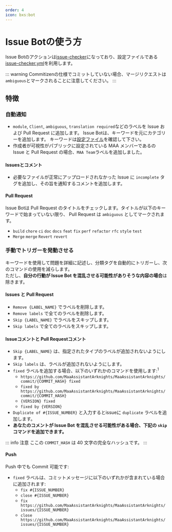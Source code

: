 ```yaml
---
order: 4
icon: bxs:bot
---
```


# Issue Botの使う方

Issue Botのアクションは[issue-checker](https://github.com/zzyyyl/issue-checker)になっており、設定ファイルである[issue-checker.yml](.github/issue-checker.yml)を利用します。

::: warning
Commitizenの仕様でコミットしていない場合、マージリクエストは`ambiguous`とマークされることに注意してください。
:::

## 特徴

### 自動通知

- `module`, `Client`, `ambiguous`, `translation required`などのラベルを Issue および Pull Request に追加します。
  Issue Botは、キーワードを元にカテゴリーを追加します。
  キーワードは[設定ファイル](https://github.com/MaaAssistantArknights/MaaAssistantArknights/blob/master/.github/issue-checker.yml)を確認して下さい。
- 作成者が可視性がパブリックに設定されている MAA メンバーであるの Issue と Pull Request の場合、`MAA Team`ラベルを追加しました。

#### Issuesとコメント

- 必要なファイルが正常にアップロードされなかった Issue に `incomplete` タグを追加し、その旨を通知するコメントを追加します。

#### Pull Request

Issue Botは Pull Request のタイトルをチェックします。タイトルが以下のキーワードで始まっていない限り、 Pull Request は `ambiguous` としてマークされます。

- `build` `chore` `ci` `doc` `docs` `feat` `fix` `perf` `refactor` `rfc` `style` `test`
- `Merge` `merge` `Revert` `revert`

### 手動でトリガーを発動させる

キーワードを使用して問題を詳細に記述し、分類タグを自動的にトリガーし、次のコマンドの使用を減らします。 <br>
ただし、**自分の行動が Issue Bot を混乱させる可能性がありそうな内容の場合**は除きます。

#### Issues と Pull Request

- `Remove {LABEL_NAME}` でラベルを削除します。
- `Remove labels` で全てのラベルを削除します。
- `Skip {LABEL_NAME}` でラベルをスキップします。
- `Skip labels` で全てのラベルをスキップします。

#### Issueコメントと Pull Requestコメント

- `Skip {LABEL_NAME}` は、指定されたタイプのラベルが追加されないようにします。
- `Skip labels` は、ラベルが追加されないようにします。
- `fixed` ラベルを追加する場合、以下のいずれかのコマンドを使用します:<sup>1</sup>
  - `https://github.com/MaaAssistantArknights/MaaAssistantArknights/commit/{COMMIT_HASH} fixed`
  - `fixed by https://github.com/MaaAssistantArknights/MaaAssistantArknights/commit/{COMMIT_HASH}`
  - `{VERSION} fixed`
  - `fixed by {VERSION}`
- `Duplicate of #{ISSUE_NUMBER}` と入力するとissueに `duplicate` ラベルを追加します。
- **あなたのコメントが Issue Bot を混乱させる可能性がある場合、下記の `skip` コマンドを追加できます。**

::: info 注意
ここの `COMMIT_HASH` は 40 文字の完全なハッシュです。
:::

#### Push

Push 中でも Commit 可能です:

- `fixed` ラベルは、コミットメッセージに以下のいずれかが含まれている場合に追加されます:
  - `fix #{ISSUE_NUMBER}`
  - `close #{ISSUE_NUMBER}`
  - `fix https://github.com/MaaAssistantArknights/MaaAssistantArknights/issues/{ISSUE_NUMBER}`
  - `close https://github.com/MaaAssistantArknights/MaaAssistantArknights/issues/{ISSUE_NUMBER}`
